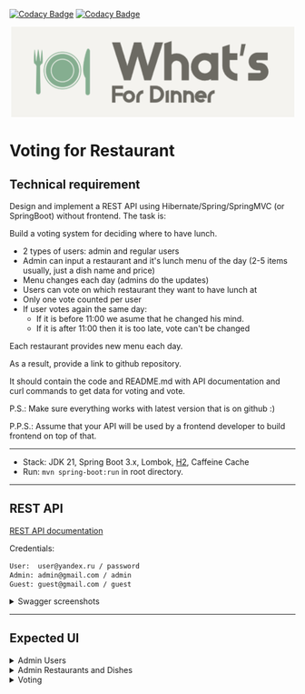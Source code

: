 [![Codacy Badge](https://app.codacy.com/project/badge/Grade/32c5fe4055394ca0b238e1f38df40736)](https://app.codacy.com/gh/atdushi/voting/dashboard?utm_source=gh&utm_medium=referral&utm_content=&utm_campaign=Badge_grade)
[![Codacy Badge](https://app.codacy.com/project/badge/Coverage/32c5fe4055394ca0b238e1f38df40736)](https://app.codacy.com/gh/atdushi/voting/dashboard?utm_source=gh&utm_medium=referral&utm_content=&utm_campaign=Badge_coverage)
<p align="center">
  <img alt="What's for Dinner" src="/images/logo_small.png" />
</p>

# Voting for Restaurant

## Technical requirement
Design and implement a REST API using Hibernate/Spring/SpringMVC (or SpringBoot) without frontend.
The task is:

Build a voting system for deciding where to have lunch.

* 2 types of users: admin and regular users
* Admin can input a restaurant and it's lunch menu of the day (2-5 items usually, just a dish name and price)
* Menu changes each day (admins do the updates)
* Users can vote on which restaurant they want to have lunch at
* Only one vote counted per user
* If user votes again the same day:
    - If it is before 11:00 we asume that he changed his mind.
    - If it is after 11:00 then it is too late, vote can't be changed

Each restaurant provides new menu each day.

As a result, provide a link to github repository.

It should contain the code and README.md with API documentation and curl
commands to get data for voting and vote.

P.S.: Make sure everything works with latest version that is on github :)

P.P.S.: Assume that your API will be used by a frontend developer to build frontend on top of that.

---

- Stack: JDK 21, Spring Boot 3.x, Lombok, [H2](http://localhost:8080/h2-console/), Caffeine Cache
- Run: `mvn spring-boot:run` in root directory.

---

## REST API

[REST API documentation](http://localhost:8080/)

Credentials:

```
User:  user@yandex.ru / password
Admin: admin@gmail.com / admin
Guest: guest@gmail.com / guest
```

<details>
  <summary>Swagger screenshots</summary>

  ![](/images/screenshot1.png?)
  
  ![](/images/screenshot2.png?)
  
  ![](/images/screenshot3.png?)

  ![](/images/screenshot4.png?)

</details>


---

## Expected UI

<details>
  <summary>Admin Users</summary>

  ![Users](/images/users.png)

</details>

<details>
  <summary>Admin Restaurants and Dishes</summary>

  ![Restaurants](/images/restaurants.png)

</details>

<details>
  <summary>Voting</summary>

  ![Voting](/images/voting.png)

</details>
